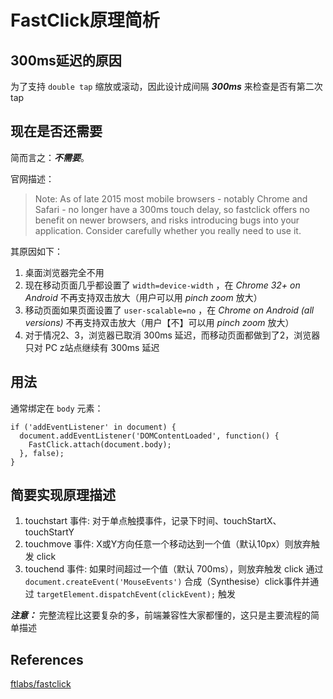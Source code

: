 # FastClick原理简析

## 300ms延迟的原因

为了支持 `double tap` 缩放或滚动，因此设计成间隔 ***300ms*** 来检查是否有第二次 tap

## 现在是否还需要

简而言之：***不需要***。

官网描述：
> Note: As of late 2015 most mobile browsers - notably Chrome and Safari - no longer have a 300ms touch delay, so fastclick offers no benefit on newer browsers, and risks introducing bugs into your application. Consider carefully whether you really need to use it.

其原因如下：

1. 桌面浏览器完全不用
2. 现在移动页面几乎都设置了 `width=device-width` ，在 *Chrome 32+ on Android* 不再支持双击放大（用户可以用 *pinch zoom* 放大）
3. 移动页面如果页面设置了 `user-scalable=no` ，在 *Chrome on Android (all versions)* 不再支持双击放大（用户【不】可以用 *pinch zoom* 放大）
4. 对于情况2、3，浏览器已取消 300ms 延迟，而移动页面都做到了2，浏览器只对 PC  z站点继续有 300ms 延迟

## 用法

通常绑定在 `body` 元素：

```
if ('addEventListener' in document) {
  document.addEventListener('DOMContentLoaded', function() {
    FastClick.attach(document.body);
  }, false);
}
```

## 简要实现原理描述

1. touchstart 事件: 对于单点触摸事件，记录下时间、touchStartX、touchStartY
2. touchmove 事件: X或Y方向任意一个移动达到一个值（默认10px）则放弃触发 click
3. touchend 事件:
  如果时间超过一个值（默认 700ms），则放弃触发 click
  通过 `document.createEvent('MouseEvents')` 合成（Synthesise）click事件并通过 `targetElement.dispatchEvent(clickEvent);` 触发

***注意：***
完整流程比这要复杂的多，前端兼容性大家都懂的，这只是主要流程的简单描述

## References
[ftlabs/fastclick](https://github.com/ftlabs/fastclick)